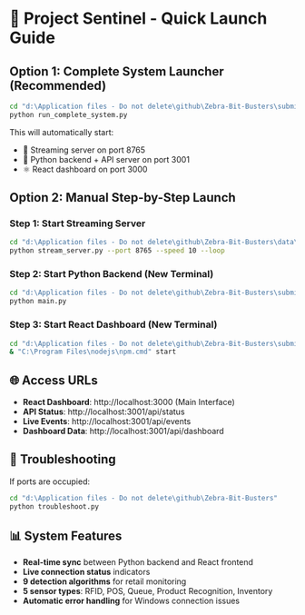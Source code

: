 # 🚀 Project Sentinel - Quick Launch Guide

## Option 1: Complete System Launcher (Recommended)

```bash
cd "d:\Application files - Do not delete\github\Zebra-Bit-Busters\submission-structure\Bit-Busters\src"
python run_complete_system.py
```

This will automatically start:
- 🌊 Streaming server on port 8765
- 🐍 Python backend + API server on port 3001
- ⚛️ React dashboard on port 3000

## Option 2: Manual Step-by-Step Launch

### Step 1: Start Streaming Server
```bash
cd "d:\Application files - Do not delete\github\Zebra-Bit-Busters\data\streaming-server"
python stream_server.py --port 8765 --speed 10 --loop
```

### Step 2: Start Python Backend (New Terminal)
```bash
cd "d:\Application files - Do not delete\github\Zebra-Bit-Busters\submission-structure\Bit-Busters\src"
python main.py
```

### Step 3: Start React Dashboard (New Terminal)
```bash
cd "d:\Application files - Do not delete\github\Zebra-Bit-Busters\submission-structure\Bit-Busters\react-dashboard"
& "C:\Program Files\nodejs\npm.cmd" start
```

## 🌐 Access URLs

- **React Dashboard**: http://localhost:3000 (Main Interface)
- **API Status**: http://localhost:3001/api/status
- **Live Events**: http://localhost:3001/api/events
- **Dashboard Data**: http://localhost:3001/api/dashboard

## 🔧 Troubleshooting

If ports are occupied:
```bash
cd "d:\Application files - Do not delete\github\Zebra-Bit-Busters"
python troubleshoot.py
```

## 📊 System Features

- **Real-time sync** between Python backend and React frontend
- **Live connection status** indicators
- **9 detection algorithms** for retail monitoring
- **5 sensor types**: RFID, POS, Queue, Product Recognition, Inventory
- **Automatic error handling** for Windows connection issues